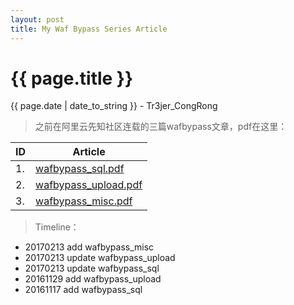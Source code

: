 ```yaml
---
layout: post
title: My Waf Bypass Series Article
---
```


{{ page.title }}
================
<p class="date">{{ page.date | date_to_string }} - Tr3jer_CongRong</p>

> 之前在阿里云先知社区连载的三篇wafbypass文章，pdf在这里：


ID | Article
---|---
1. | <a target="_blank" href="http://7xiw31.com1.z0.glb.clouddn.com/wafbypass_sql.pdf">wafbypass_sql.pdf</a>
2. | <a target="_blank" href="http://7xiw31.com1.z0.glb.clouddn.com/wafbypass_upload.pdf">wafbypass_upload.pdf</a>
3. | <a target="_blank" href="http://7xiw31.com1.z0.glb.clouddn.com/wafbypass_misc.pdf">wafbypass_misc.pdf</a>


> Timeline：

- 20170213 add wafbypass_misc
- 20170213 update wafbypass_upload
- 20170213 update wafbypass_sql
- 20161129 add wafbypass_upload
- 20161117 add wafbypass_sql